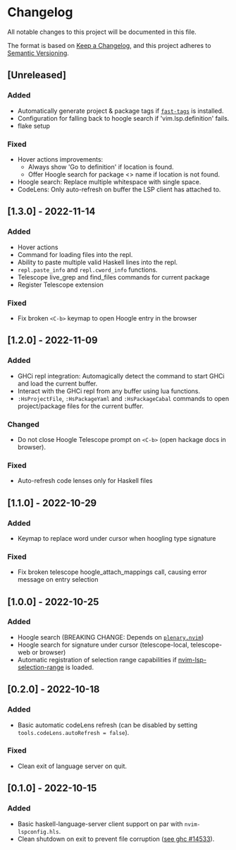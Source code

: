 # Changelog
All notable changes to this project will be documented in this file.

The format is based on [Keep a Changelog](https://keepachangelog.com/en/1.0.0/),
and this project adheres to [Semantic Versioning](https://semver.org/spec/v2.0.0.html).

## [Unreleased]
### Added
- Automatically generate project & package tags if [`fast-tags`](https://github.com/elaforge/fast-tags) is installed.
- Configuration for falling back to hoogle search if 'vim.lsp.definition' fails.
- flake setup
### Fixed
- Hover actions improvements:
  - Always show 'Go to definition' if location is found.
  - Offer Hoogle search for package <> name if location is not found.
- Hoogle search: Replace multiple whitespace with single space.
- CodeLens: Only auto-refresh on buffer the LSP client has attached to.

## [1.3.0] - 2022-11-14
### Added
- Hover actions
- Command for loading files into the repl.
- Ability to paste multiple valid Haskell lines into the repl.
- `repl.paste_info` and `repl.cword_info` functions.
- Telescope live_grep and find_files commands for current package
- Register Telescope extension
### Fixed
- Fix broken `<C-b>` keymap to open Hoogle entry in the browser

## [1.2.0] - 2022-11-09
### Added
- GHCi repl integration: Automagically detect the command to start GHCi and load the current buffer.
- Interact with the GHCi repl from any buffer using lua functions.
- `:HsProjectFile`, `:HsPackageYaml` and `:HsPackageCabal` commands to open project/package files for the current buffer.
### Changed
- Do not close Hoogle Telescope prompt on `<C-b>` (open hackage docs in browser).
### Fixed
- Auto-refresh code lenses only for Haskell files

## [1.1.0] - 2022-10-29
### Added
- Keymap to replace word under cursor when hoogling type signature
### Fixed
- Fix broken telescope hoogle_attach_mappings call, causing error message on entry selection

## [1.0.0] - 2022-10-25
### Added
- Hoogle search (BREAKING CHANGE: Depends on [`plenary.nvim`](https://github.com/nvim-lua/plenary.nvim))
- Hoogle search for signature under cursor (telescope-local, telescope-web or browser)
- Automatic registration of selection range capabilities if [nvim-lsp-selection-range](https://github.com/camilledejoye/nvim-lsp-selection-range) is loaded.

## [0.2.0] - 2022-10-18
### Added
- Basic automatic codeLens refresh (can be disabled by setting `tools.codeLens.autoRefresh = false`).
### Fixed
- Clean exit of language server on quit.

## [0.1.0] - 2022-10-15
### Added
- Basic haskell-language-server client support on par with `nvim-lspconfig.hls`.
- Clean shutdown on exit to prevent file corruption ([see ghc #14533](https://gitlab.haskell.org/ghc/ghc/-/issues/14533)).
